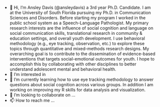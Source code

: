 - 👋 Hi, I’m Ansley Davis (@ansleydavis) a 3rd year Ph.D. Candidate. I am at the University of South Florida pursuing my Ph.D. in Communication Sciences and Disorders. Before starting my program I worked in the public school system as a Speech-Language Pathologist. My primary research interests are the influence of social cognition and language on social communication skills, translational research in community & education settings, and overall youth development. I use behavioral methodology (e.g., eye tracking, observation, etc.) to explore these topics through quantitative and mixed-methods research designs. My overarching goal is to contribute to the dissemination of evidence-based interventions that targets social-emotional outcomes for youth. I hope to accomplish this by collaborating with other disciplines to better understand adolescent mental and behavioral health.
- 👀 I’m interested in 
- 🌱 I’m currently learning how to use eye tracking methodology to answer questions about social cognition across various groups. In addition I am working on improving my R skills for data analysis and visualization. 
- 💞️ I’m looking to collaborate on ...
- 📫 How to reach me ...

<!---
ansleydavis/ansleydavis is a ✨ special ✨ repository because its `README.md` (this file) appears on your GitHub profile.
You can click the Preview link to take a look at your changes.
--->
